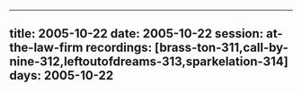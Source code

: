 
---
title: 2005-10-22
date:  2005-10-22
session: at-the-law-firm
recordings: [brass-ton-311,call-by-nine-312,leftoutofdreams-313,sparkelation-314]
days: 2005-10-22
---
